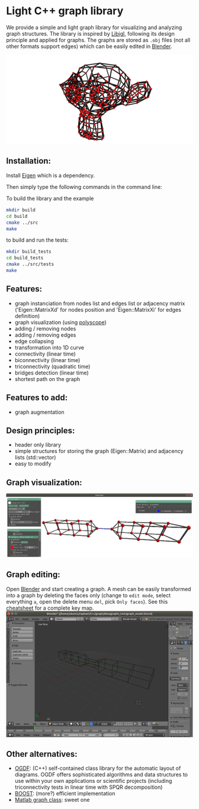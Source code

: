 # Light C++ graph library

We provide a simple and light graph library for visualizing and analyzing graph structures. The library is inspired by [Libigl](https://github.com/libigl/libigl), following its design principle and applied for graphs. The graphs are stored as `.obj` files (not all other formats support edges) which can be easily edited in [Blender](https://www.blender.org/).

![Graph visualization](./images/graph_library.png "light C++ graph library")

## Installation:
Install [Eigen](https://eigen.tuxfamily.org/) which is a dependency.

Then simply type the following commands in the command line:

To build the library and the example
```bash
mkdir build
cd build
cmake ../src
make
```

to build and run the tests:
```bash
mkdir build_tests
cd build_tests
cmake ../src/tests
make
```

## Features:
* graph instanciation from nodes list and edges list or adjacency matrix ('Eigen::MatrixXd' for nodes position and 'Eigen::MatrixXi' for edges definition)
* graph visualization (using [polyscope](http://polyscope.run/))
* adding / removing nodes
* adding / removing edges
* edge collapsing
* transformation into 1D curve
* connectivity (linear time)
* biconnectivity (linear time)
* triconnectivity (quadratic time)
* bridges detection (linear time)
* shortest path on the graph

## Features to add:
* graph augmentation

## Design principles:
* header only library
* simple structures for storing the graph (Eigen::Matrix) and adjacency lists (std::vector)
* easy to modify

## Graph visualization:
![Graph visualization](./images/graph_polyscope_viewer.png "Graph visualization with libigl")

## Graph editing:
Open [Blender](https://www.blender.org/) and start creating a graph. A mesh can be easily transformed into a graph by deleting the faces only (change to `edit mode`, select everything `a`, open the delete menu `del`, pick `Only faces`). See this [cheatsheet](https://bcgiu.wordpress.com/2015/02/12/best-blender-key-map-infographic/) for a complete key map.
![Graph editing](./images/graph_editing_blender.png "Graph editing with blender")

## Other alternatives:
* [OGDF](http://www.ogdf.net): (C++) self-contained class library for the automatic layout of diagrams. OGDF offers sophisticated algorithms and data structures to use within your own applications or scientific projects (including triconnectivity tests in linear time with SPQR decomposition)
* [BOOST](https://www.boost.org/doc/libs/1_70_0/libs/graph/doc/index.html): (more?) efficient implementation
* [Matlab graph class](https://www.mathworks.com/help/matlab/graph-and-network-algorithms.html): sweet one
